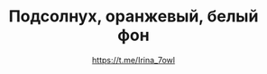 ---
title: Подсолнух, оранжевый, белый фон
description: Значок или магнит. 32 мм, ручная работа
author: https://t.me/Irina_7owl
cost: 3000₸
---